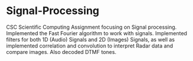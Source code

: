 # Signal-Processing
CSC Scientific Computing Assignment focusing on Signal processing.
Implemented the Fast Fourier algorithm to work with signals. Implemented filters for both 1D (Audio) Signals and 2D (Images) Signals, as well as implemented correlation and convolution to interpret Radar data and compare images. Also decoded DTMF tones. 
